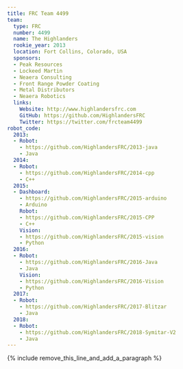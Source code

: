 ```yaml
---
title: FRC Team 4499
team:
  type: FRC
  number: 4499
  name: The Highlanders
  rookie_year: 2013
  location: Fort Collins, Colorado, USA
  sponsors:
  - Peak Resources
  - Lockeed Martin
  - Neaera Consulting
  - Front Range Powder Coating
  - Metal Distributors
  - Neaera Robotics
  links:
    Website: http://www.highlandersfrc.com
    GitHub: https://github.com/HighlandersFRC
    Twitter: https://twitter.com/frcteam4499
robot_code:
  2013:
  - Robot:
    - https://github.com/HighlandersFRC/2013-java
    - Java
  2014:
  - Robot:
    - https://github.com/HighlandersFRC/2014-cpp
    - C++
  2015:
  - Dashboard:
    - https://github.com/HighlandersFRC/2015-arduino
    - Arduino
    Robot:
    - https://github.com/HighlandersFRC/2015-CPP
    - C++
    Vision:
    - https://github.com/HighlandersFRC/2015-vision
    - Python
  2016:
  - Robot:
    - https://github.com/HighlandersFRC/2016-Java
    - Java
    Vision:
    - https://github.com/HighlandersFRC/2016-Vision
    - Python
  2017:
  - Robot:
    - https://github.com/HighlandersFRC/2017-Blitzar
    - Java
  2018:
  - Robot:
    - https://github.com/HighlandersFRC/2018-Symitar-V2
    - Java
---
```


{% include remove_this_line_and_add_a_paragraph %}